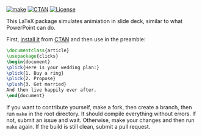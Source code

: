 [![make](https://github.com/yegor256/clicks/actions/workflows/l3build.yml/badge.svg)](https://github.com/yegor256/clicks/actions/workflows/l3build.yml)
[![CTAN](https://img.shields.io/ctan/v/clicks)](https://ctan.org/pkg/clicks)
[![License](https://img.shields.io/badge/license-MIT-green.svg)](https://github.com/yegor256/clicks/blob/master/LICENSE.txt)

This LaTeX package simulates animiation in slide deck, similar to what PowerPoint can do.

First, [install it](https://en.wikibooks.org/wiki/LaTeX/Installing_Extra_Packages)
from [CTAN](https://ctan.org/pkg/clicks) 
and then use in the preamble:

```tex
\documentclass{article}
\usepackage{clicks}
\begin{document}
\plick{Here is your wedding plan:}
\plick{1. Buy a ring}
\plick{2. Propose}
\plush{3. Get married}
And then live happily ever after.
\end{document}
```

If you want to contribute yourself, make a fork, then create a branch, 
then run `make` in the root directory.
It should compile everything without errors. If not, submit an issue and wait.
Otherwise, make your changes and then run `make` again. If the build is
still clean, submit a pull request.
